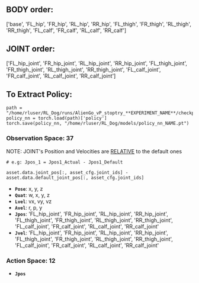 
## BODY order:
['base', 'FL_hip', 'FR_hip', 'RL_hip', 'RR_hip', 'FL_thigh', 'FR_thigh', 'RL_thigh', 'RR_thigh', 'FL_calf', 'FR_calf', 'RL_calf', 'RR_calf']

## JOINT order:
['FL_hip_joint', 'FR_hip_joint', 'RL_hip_joint', 'RR_hip_joint', 'FL_thigh_joint', 'FR_thigh_joint', 'RL_thigh_joint', 'RR_thigh_joint', 'FL_calf_joint', 'FR_calf_joint', 'RL_calf_joint', 'RR_calf_joint']

## To Extract Policy:
```
path = "/home/rluser/RL_Dog/runs/AlienGo_vP_stoptry_**EXPERIMENT_NAME**/checkpoints/best_agent.pt"
policy_nn = torch.load(path)['policy']
torch.save(policy_nn, "/home/rluser/RL_Dog/models/policy_nn_NAME.pt")
```

### Observation Space: 37

NOTE:  JOINT's Position and Velocities are <u>RELATIVE</u> to the default ones
```
# e.g: Jpos_1 = Jpos1_Actual - Jpos1_Default

asset.data.joint_pos[:, asset_cfg.joint_ids] - asset.data.default_joint_pos[:, asset_cfg.joint_ids]
```

- **`Pose`**: x, y, z 
- **`Quat`**: w, x, y, z
- **`Lvel`**: vx, vy, vz
- **`Avel`**: r, p, y
- **`Jpos`**: 'FL_hip_joint', 'FR_hip_joint', 'RL_hip_joint', 'RR_hip_joint', 'FL_thigh_joint', 'FR_thigh_joint', 'RL_thigh_joint', 'RR_thigh_joint', 'FL_calf_joint', 'FR_calf_joint', 'RL_calf_joint', 'RR_calf_joint'
 - **`Jvel`**: 'FL_hip_joint', 'FR_hip_joint', 'RL_hip_joint', 'RR_hip_joint', 'FL_thigh_joint', 'FR_thigh_joint', 'RL_thigh_joint', 'RR_thigh_joint', 'FL_calf_joint', 'FR_calf_joint', 'RL_calf_joint', 'RR_calf_joint'


### Action Space: 12
- **`Jpos`**
